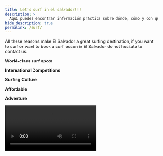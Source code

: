 ```yaml
---
title: Let's surf in el salvador!!!
description: >
  Aquí puedes encontrar información práctica sobre dónde, cómo y con quién surfear
hide_description: true
permalink: /surf/
---
```


All these reasons make El Salvador a great surfing destination, if you want to surf or want to book a surf lesson in El Salvador do not hesitate to contact us.

   <strong>World-class surf spots</strong>

  <strong>International Competitions</strong>

  <strong>Surfing Culture</strong>

  <strong>Affordable</strong>

  <strong>Adventure</strong>

<video src="/assets/mp4/surf/surf-sunset.mp4" autoplay />

{% include contact-form.html %}
